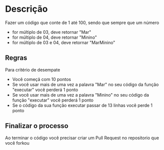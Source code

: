 # Descrição

Fazer um código que conte de 1 até 100, sendo que sempre que um número 

- for múltiplo de 03, deve retornar "Mar"
- for múltiplo de 04, deve retornar "Minino"
- for múltiplo de 03 e 04, deve retornar "MarMinino"



## Regras

Para critério de desempate

- Você começä com 10 pontos
- Se você usar mais de uma vez a palavra "Mar" no seu código da função "executar" você perderá 1 ponto
- Se você usar mais de uma vez a palavra "Minino" no seu código da função "executar" você perderá 1 ponto
- Se o código da sua função executar passar de 13 linhas você perde 1 ponto

## Finalizar o processo

Ao terminar o código você precisar criar um Pull Request no repositorio que você forkou